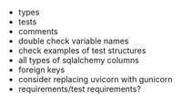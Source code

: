 * types
* tests
* comments
* double check variable names
* check examples of test structures
* all types of sqlalchemy columns
* foreign keys
* consider replacing uvicorn with gunicorn
* requirements/test requirements?